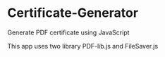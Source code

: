 # Certificate-Generator
Generate PDF certificate using JavaScript

This app uses two library PDF-lib.js and FileSaver.js


